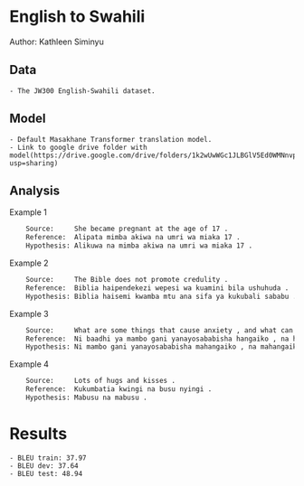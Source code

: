 # English to Swahili

Author: Kathleen Siminyu

## Data

	- The JW300 English-Swahili dataset.

## Model

	- Default Masakhane Transformer translation model.
	- Link to google drive folder with model(https://drive.google.com/drive/folders/1k2wUwWGc1JLBGlV5Ed0WMNnvp_GV_gm2?usp=sharing)

## Analysis

Example 1
```sh
	Source:     She became pregnant at the age of 17 .
 	Reference:  Alipata mimba akiwa na umri wa miaka 17 .
 	Hypothesis: Alikuwa na mimba akiwa na umri wa miaka 17 .
```

Example 2
```sh
	Source:     The Bible does not promote credulity .
 	Reference:  Biblia haipendekezi wepesi wa kuamini bila ushuhuda .
 	Hypothesis: Biblia haisemi kwamba mtu ana sifa ya kukubali sababu .
```

Example 3
```sh
	Source:     What are some things that cause anxiety , and what can anxiety result in ?
 	Reference:  Ni baadhi ya mambo gani yanayosababisha hangaiko , na hangaiko laweza kutokeza nini ?
 	Hypothesis: Ni mambo gani yanayosababisha mahangaiko , na mahangaiko yanaweza kukufanyaje ?
```

Example 4
```sh
	Source:     Lots of hugs and kisses .
 	Reference:  Kukumbatia kwingi na busu nyingi .
 	Hypothesis: Mabusu na mabusu .
```
# Results
	- BLEU train: 37.97
	- BLEU dev: 37.64
	- BLEU test: 48.94

